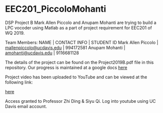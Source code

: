 # EEC201_PiccoloMohanti
DSP Project B
Mark Allen Piccolo and Anupam Mohanti are trying to build a LPC vocoder using Matlab as a part of project requirement for EEC201 of WQ 2019.

Team Members: 
NAME	             |  CONTACT INFO	             |   STUDENT ID
Mark Allen Piccolo |  mallenpiccolo@ucdavis.edu	 |   994172581
Anupam Mohanti	   |  amohanti@ucdavis.edu       |   9116681128

The details of the project can be found on the Project2019B.pdf file in this repository.
Our progress is maintained at a google docs [here](https://docs.google.com/document/d/17GhVWmJjqvlNXOPdfxvRMoPl62abT9ae3BpwAnacvrA/edit?ts=5c78d79d)

Project video has been uploaded to YouTube and can be viewed at the following link:

[here](https://youtu.be/QqIQ9OZUc9U)

Access granted to Professor Zhi Ding & Siyu Qi. Log into youtube using UC Davis email account. 
